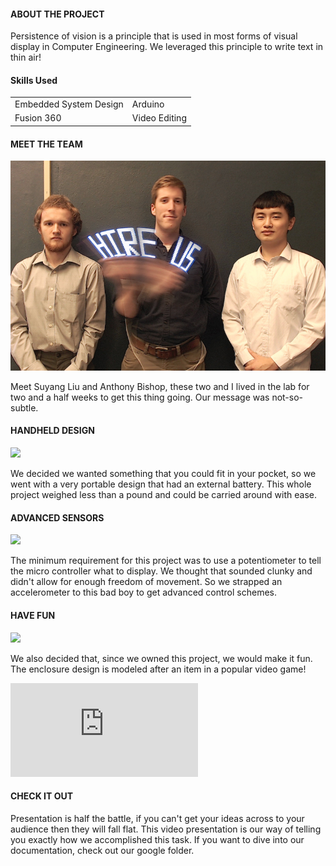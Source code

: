 
#### ABOUT THE PROJECT

Persistence of vision is a principle that is used in most forms of visual display in Computer Engineering. We leveraged this principle to write text in thin air!

#### Skills Used

|   |  |
|---|---|
|Embedded System Design| Arduino|
| Fusion 360 | Video Editing |

#### MEET THE TEAM

![](/public/img/hardware_projects/pov_wand/pov0.jpg)

Meet Suyang Liu and Anthony Bishop, these two and I lived in the lab for two and a half weeks to get this thing going. Our message was not-so-subtle.

#### HANDHELD DESIGN

![](/img/hardware_projects/pov_wand/pov1.jpg)

We decided we wanted something that you could fit in your pocket, so we went with a very portable design that had an external battery. This whole project weighed less than a pound and could be carried around with ease.

#### ADVANCED SENSORS

![](/img/hardware_projects/pov_wand/pov3.jpg)

The minimum requirement for this project was to use a potentiometer to tell the micro controller what to display. We thought that sounded clunky and didn't allow for enough freedom of movement. So we strapped an accelerometer to this bad boy to get advanced control schemes.

#### HAVE FUN

![](/img/hardware_projects/pov_wand/pov2.jpg)

We also decided that, since we owned this project, we would make it fun. The enclosure design is modeled after an item in a popular video game!

<div class="ratio ratio-16x9">
    <iframe src="https://www.youtube.com/embed/L04JRDHTUmA" frameborder="0" allow="accelerometer; encrypted-media; gyroscope; picture-in-picture" allowfullscreen></iframe>
</div>

#### CHECK IT OUT

Presentation is half the battle, if you can't get your ideas across to your audience then they will fall flat. This video presentation is our way of telling you exactly how we accomplished this task. If you want to dive into our documentation, check out our google folder.

